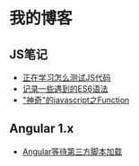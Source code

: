 我的博客
============

## JS笔记
- [正在学习怎么测试JS代码](https://github.com/gnosis23/mywiki/issues/13)
- [记录一些遇到的ES6语法](https://github.com/gnosis23/mywiki/issues/12)
- ["神奇"的javascript之Function](https://github.com/gnosis23/mywiki/issues/9)

## Angular 1.x
- [Angular等待第三方脚本加载](https://github.com/gnosis23/mywiki/issues/7)

